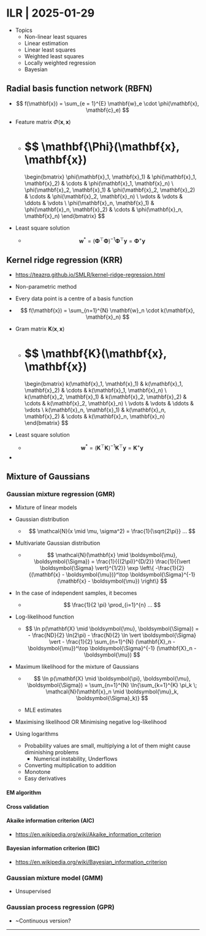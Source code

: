 # ILR | 2025-01-29

- Topics
  - Non-linear least squares
  - Linear estimation
  - Linear least squares
  - Weighted least squares
  - Locally weighted regression
  - Bayesian

## Radial basis function network (RBFN)

- $$
  f(\mathbf{x}) = \sum_{e = 1}^{E} \mathbf{w}_e \cdot \phi(\mathbf{x}, \mathbf{c}_e)
  $$

- Feature matrix $\Phi(\mathbf{x}, \mathbf{x})$

  - $$
    \mathbf{\Phi}(\mathbf{x}, \mathbf{x})
    =
    \begin{bmatrix}
    \phi(\mathbf{x}_1, \mathbf{x}_1) & \phi(\mathbf{x}_1, \mathbf{x}_2) & \cdots & \phi(\mathbf{x}_1, \mathbf{x}_n)
    \\
    \phi(\mathbf{x}_2, \mathbf{x}_1) & \phi(\mathbf{x}_2, \mathbf{x}_2) & \cdots & \phi(\mathbf{x}_2, \mathbf{x}_n)
    \\
    \vdots & \vdots & \ddots & \vdots
    \\
    \phi(\mathbf{x}_n, \mathbf{x}_1) & \phi(\mathbf{x}_n, \mathbf{x}_2) & \cdots & \phi(\mathbf{x}_n, \mathbf{x}_n)
    \end{bmatrix}
    $$

- Least square solution

  - $$
    \mathbf{w}^* = {(\boldsymbol{\Phi}^\top \boldsymbol{\Phi})}^{-1} \boldsymbol{\Phi}^\top \mathbf{y} = \boldsymbol{\Phi}^+ \mathbf{y}
    $$

## Kernel ridge regression (KRR)

- https://teazrq.github.io/SMLR/kernel-ridge-regression.html

- Non-parametric method

- Every data point is a centre of a basis function

- $$
  f(\mathbf{x}) = \sum_{n=1}^{N} \mathbf{w}_n \cdot k(\mathbf{x}, \mathbf{x}_n)
  $$

- Gram matrix $\mathbf{K}(\mathbf{x}, \mathbf{x})$

  - $$
    \mathbf{K}(\mathbf{x}, \mathbf{x})
    =
    \begin{bmatrix}
    k(\mathbf{x}_1, \mathbf{x}_1) & k(\mathbf{x}_1, \mathbf{x}_2) & \cdots & k(\mathbf{x}_1, \mathbf{x}_n)
    \\
    k(\mathbf{x}_2, \mathbf{x}_1) & k(\mathbf{x}_2, \mathbf{x}_2) & \cdots & k(\mathbf{x}_2, \mathbf{x}_n)
    \\
    \vdots & \vdots & \ddots & \vdots
    \\
    k(\mathbf{x}_n, \mathbf{x}_1) & k(\mathbf{x}_n, \mathbf{x}_2) & \cdots & k(\mathbf{x}_n, \mathbf{x}_n)
    \end{bmatrix}
    $$

- Least square solution

  - $$
    \mathbf{w}^*
    = {(\mathbf{K}^\top \mathbf{K})}^{-1} \mathbf{K}^\top \mathbf{y}
    = \mathbf{K}^{+} \mathbf{y}
    $$

- 

## Mixture of Gaussians

### Gaussian mixture regression (GMR)

- Mixture of linear models

- Gaussian distribution

  - $$
    \mathcal{N}(x \mid \mu, \sigma^2) = \frac{1}{\sqrt{2\pi}} ...
    $$

- Multivariate Gaussian distribution

  - $$
    \mathcal{N}(\mathbf{x} \mid \boldsymbol{\mu}, \boldsymbol{\Sigma}) = \frac{1}{{(2\pi)}^{D/2}} \frac{1}{{\vert \boldsymbol{\Sigma} \vert}^{1/2}} \exp \left\{ -\frac{1}{2} {(\mathbf{x} - \boldsymbol{\mu})}^\top \boldsymbol{\Sigma}^{-1} (\mathbf{x} - \boldsymbol{\mu}) \right\}
    $$

- In the case of independent samples, it becomes

  - $$
    \frac{1}{2 \pi} \prod_{i=1}^{n} ...
    $$

- Log-likelihood function

  - $$
    \ln p(\mathbf{X} \mid \boldsymbol{\mu}, \boldsymbol{\Sigma}) = - \frac{ND}{2} \ln(2\pi) - \frac{N}{2} \ln \vert \boldsymbol{\Sigma} \vert - \frac{1}{2} \sum_{n=1}^{N} (\mathbf{X}_n - \boldsymbol{\mu})^\top \boldsymbol{\Sigma}^{-1} (\mathbf{X}_n - \boldsymbol{\mu})
    $$

- Maximum likelihood for the mixture of Gaussians

  - $$
    \ln p(\mathbf{X} \mid \boldsymbol{\pi}, \boldsymbol{\mu}, \boldsymbol{\Sigma}) = \sum_{n=1}^{N} \ln{\sum_{k=1}^{K} \pi_k \; \mathcal{N}(\mathbf{x}_n \mid \boldsymbol{\mu}_k, \boldsymbol{\Sigma}_k)}
    $$

  - MLE estimates

- Maximising likelihood OR Minimising negative log-likelihood

- Using logarithms

  - Probability values are small, multiplying a lot of them might cause diminishing problems
    - Numerical instability, Underflows
  - Converting multiplication to addition
  - Monotone
  - Easy derivatives

#### EM algorithm

#### Cross validation

#### Akaike information criterion (AIC)

- https://en.wikipedia.org/wiki/Akaike_information_criterion

#### Bayesian information criterion (BIC)

- https://en.wikipedia.org/wiki/Bayesian_information_criterion


### Gaussian mixture model (GMM)

- Unsupervised

### Gaussian process regression (GPR)

- ~Continuous version?

---

